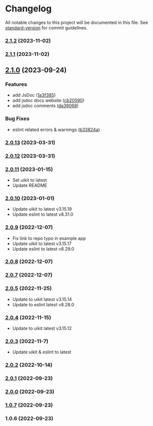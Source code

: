 # Changelog

All notable changes to this project will be documented in this file. See [standard-version](https://github.com/conventional-changelog/standard-version) for commit guidelines.

### [2.1.2](https://github.com/fedorae-com/nuxt-uikit/compare/v2.1.1...v2.1.2) (2023-11-02)

### [2.1.1](https://github.com/fedorae-com/nuxt-uikit/compare/v2.1.0...v2.1.1) (2023-11-02)

## [2.1.0](https://github.com/fedorae-com/nuxt-uikit/compare/v2.0.13...v2.1.0) (2023-09-24)


### Features

* add JsDoc ([1a3f385](https://github.com/fedorae-com/nuxt-uikit/commit/1a3f38507cd9e7bfd51dba13835f3ce8a0c02a28))
* add jsdoc docs website ([cb20590](https://github.com/fedorae-com/nuxt-uikit/commit/cb2059007d1f7af171d0a74c95f00c3ad247d8b1))
* add jsdoc comments ([da39068](https://github.com/fedorae-com/nuxt-uikit/commit/da39068d98c445b98ca17f20868f00b6fd27a8af))


### Bug Fixes

* eslint related errors & warnings ([b33824a](https://github.com/fedorae-com/nuxt-uikit/commit/b33824ae124edaf7f4182481fb611e7e44a7510a))

### [2.0.13](https://github.com/fedorae-com/nuxt-uikit/compare/v2.0.12...v2.0.13) (2023-03-31)

### [2.0.12](https://github.com/fedorae-com/nuxt-uikit/compare/v2.0.11...v2.0.12) (2023-03-31)

### [2.0.11](https://github.com/fedorae-com/nuxt-uikit/compare/v2.0.10...v2.0.11) (2023-01-15)
- Set uikit to latest
- Update README

### [2.0.10](https://github.com/fedorae-com/nuxt-uikit/compare/v2.0.9...v2.0.10) (2023-01-01)
- Update uikit to latest v3.15.19
- Update eslint to latest v8.31.0

### [2.0.9](https://github.com/fedorae-com/nuxt-uikit/compare/v2.0.8...v2.0.9) (2022-12-07)
- Fix link to repo typo in example app
- Update uikit to latest v3.15.17
- Update eslint to latest v8.29.0

### [2.0.8](https://github.com/fedorae-com/nuxt-uikit/compare/v2.0.7...v2.0.8) (2022-12-07)

### [2.0.7](https://github.com/fedorae-com/nuxt-uikit/compare/v2.0.5...v2.0.7) (2022-12-07)

### [2.0.5](https://github.com/fedorae-com/nuxt-uikit/compare/v2.0.4...v2.0.5) (2022-11-25)
- Update to uikit latest v3.15.14
- Update to eslint latest v8.28.0

### [2.0.4](https://github.com/fedorae-com/nuxt-uikit/compare/v2.0.3...v2.0.4) (2022-11-15)
- Update to uikit latest v3.15.12

### [2.0.3](https://github.com/fedorae-com/nuxt-uikit/compare/v2.0.2...v2.0.3) (2022-11-7)
- Update uikit & eslint to latest

### [2.0.2](https://github.com/fedorae-com/nuxt-uikit/compare/v2.0.1...v2.0.2) (2022-10-14)

### [2.0.1](https://github.com/fedorae-com/nuxt-uikit/compare/v2.0.0...v2.0.1) (2022-09-23)

### [2.0.0](https://github.com/fedorae-com/nuxt-uikit/compare/v1.0.6...v2.0.0) (2022-09-23)

### [1.0.7](https://github.com/fedorae-com/nuxt-uikit/compare/v1.0.6...v1.0.7) (2022-09-23)

### 1.0.6 (2022-09-23)

